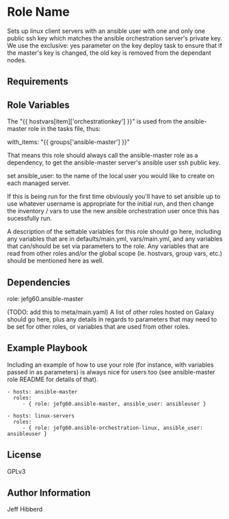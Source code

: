 Role Name
=========

Sets up linux client servers with an ansible user with one and only one public ssh key which matches the ansible orchestration server's private key. We use the exclusive: yes parameter on the key deploy task to ensure that if the master's key is changed, the old key is removed from the dependant nodes.

Requirements
------------


Role Variables
--------------

The "{{ hostvars[item]['orchestrationkey'] }}" is used from the ansible-master role in the tasks file, thus:

with_items: "{{ groups['ansible-master'] }}"

That means this role should always call the ansible-master role as a dependency, to get the ansible-master server's ansible user ssh public key.

set ansible_user: to the name of the local user you would like to create on each managed server.

If this is being run for the first time obviously you'll have to set ansible up to use whatever username is appropriate for the initial run, and then change the inventory / vars to use the new ansible orchestration user once this has sucessfully run.

A description of the settable variables for this role should go here, including any variables that are in defaults/main.yml, vars/main.yml, and any variables that can/should be set via parameters to the role. Any variables that are read from other roles and/or the global scope (ie. hostvars, group vars, etc.) should be mentioned here as well.

Dependencies
------------

role: jefg60.ansible-master

(TODO: add this to meta/main.yaml)
A list of other roles hosted on Galaxy should go here, plus any details in regards to parameters that may need to be set for other roles, or variables that are used from other roles.

Example Playbook
----------------

Including an example of how to use your role (for instance, with variables passed in as parameters) is always nice for users too (see ansible-master role README for details of that).

    - hosts: ansible-master
      roles:
         - { role: jefg60.ansible-master, ansible_user: ansibleuser }

    - hosts: linux-servers
      roles:
         - { role: jefg60.ansible-orchestration-linux, ansible_user: ansibleuser }

License
-------

GPLv3

Author Information
------------------

Jeff Hibberd
